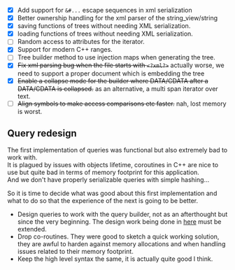 - [x] Add support for `&#...` escape sequences in xml serialization
- [x] Better ownership handling for the xml parser of the string_view/string
- [x] saving functions of trees without needing XML serialization.
- [x] loading functions of trees without needing XML serialization.
- [ ] Random access to attributes for the iterator.
- [x] Support for modern C++ ranges.
- [ ] Tree builder method to use injection maps when generating the tree.
- [x] ~~Fix xml parsing bug when the file starts with `<?xml?>`~~ actually worse, we need to support a proper document which is embedding the tree
- [x] ~~Enable a collapse mode for the builder where DATA/CDATA after a DATA/CDATA is collapsed.~~ as an alternative, a multi span iterator over text.
- [ ] ~~Align symbols to make access comparisons etc faster.~~ nah, lost memory is worst.

## Query redesign

The first implementation of queries was functional but also extremely bad to work with.  
It is plagued by issues with objects lifetime, coroutines in C++ are nice to use but quite bad in terms of memory footprint for this application.  
And we don't have properly serializable queries with simple hashing...  

So it is time to decide what was good about this first implementation and what to do so that the experience of the next is going to be better.  

- Design queries to work with the query builder, not as an afterthought but since the very beginning. The design work being done in [here](docs/specs/query-builder.md) must be extended.
- Drop co-routines. They were good to sketch a quick working solution, they are awful to harden against memory allocations and when handling issues related to their memory footprint.
- Keep the high level syntax the same, it is actually quite good I think.